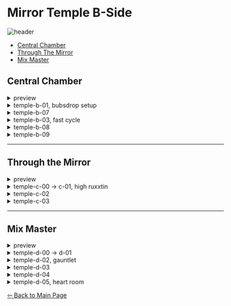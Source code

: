 # Mirror Temple B-Side
![header](https://github.com/koralreeef/cuedump-anypercent/blob/main/pngs/ch5bheader.png)
   - [Central Chamber](#central-chamber)
   - [Through The Mirror](#through-the-mirror)
   - [Mix Master](#mix-master)
## Central Chamber
 <details>
    <summary>preview</summary>
 <img src="https://github.com/koralreeef/cuedump-anypercent/blob/main/images/chamber1.webp" width="384" height="216"/>
 <img src="https://github.com/koralreeef/cuedump-anypercent/blob/main/images/chamber2.webp" width="384" height="216"/>
 <img src="https://github.com/koralreeef/cuedump-anypercent/blob/main/images/chamber3.webp" width="384" height="216"/>
 <img src="https://github.com/koralreeef/cuedump-anypercent/blob/main/images/chamber4.webp" width="384" height="216"/>
 <img src="https://github.com/koralreeef/cuedump-anypercent/blob/main/images/chamber5.webp" width="384" height="216"/>
 </details> 

 <details>
   <summary>temple-b-01, bubsdrop setup</summary>
      
   ![gif](https://github.com/koralreeef/cuedump-anypercent/blob/main/images/chamber1.webp)
   \
   ![cue](https://github.com/koralreeef/cuedump-anypercent/blob/main/pngs/centralchamber2.png)
   \
   My method of setting up bubsdrop is through wallbouncing at a consistent height to train muscle memory. Wallbounce and hold jump at this spot, wait for the screen to stop scrolling and tap jump.
 </details>
 
  <details>
   <summary>temple-b-07</summary>
      
   ![gif](https://github.com/koralreeef/cuedump-anypercent/blob/main/images/chamber2.webp)
   \
   ![cue](https://github.com/koralreeef/cuedump-anypercent/blob/main/pngs/centralchamber3.png)
   \
   Fulljump and kick off the wall when you see madeline's hand go above this line. Make sure to buffer the climbjump on the dash block as it will correct you and let you grab onto the block.
 </details>
 
  <details>
   <summary>temple-b-03, fast cycle</summary>
      
   ![gif](https://github.com/koralreeef/cuedump-anypercent/blob/main/images/chamber3.webp)
   \
   Start the room with a demohyper and try to time each bubble activiation as soon as possible. Aim to dash below or in the middle of the gaps when leaving bubbles. If you find yourself falling behind in the cycle, let the last bubble activate on its own and dash left as normal.
 </details>
 
  <details>
   <summary>temple-b-08</summary>
      
   ![gif](https://github.com/koralreeef/cuedump-anypercent/blob/main/images/chamber4.webp)
   \
   ![cue](https://github.com/koralreeef/cuedump-anypercent/blob/main/pngs/centralchamber4a.png)
   ![cue](https://github.com/koralreeef/cuedump-anypercent/blob/main/pngs/centralchamber4b.png)
   ![cue](https://github.com/koralreeef/cuedump-anypercent/blob/main/pngs/centralchamber4c.png)
   \
   Dash out of the bubble after this platform and try to have madeline on the upper half of this block and climb up when you pass this mark in the spikes.
 </details>
 
  <details>
   <summary>temple-b-09</summary>
      
   ![gif](https://github.com/koralreeef/cuedump-anypercent/blob/main/images/chamber5.webp)
   \
   ![cue](https://github.com/koralreeef/cuedump-anypercent/blob/main/pngs/centralchamber5.png)
   \
   For this cycle, set it up with a updash into the room, fall down naturally, and jump updash and instant bubble activation. Do this bubble wallbounce (similar to 4a room 2 start) around this height. Space out the dash + jump input and you don't need to climbjump off the corner, but pressing dash+jump at almost the same time calls for climbing to reach the dash block. The rest of the room should be doable with just going full speed.
 </details>
 
----
## Through the Mirror
 <details>
    <summary>preview</summary>
 <img src="https://github.com/koralreeef/cuedump-anypercent/blob/main/images/mirror1.webp" width="384" height="216"/>
 <img src="https://github.com/koralreeef/cuedump-anypercent/blob/main/images/mirror2.webp" width="384" height="216"/>
 <img src="https://github.com/koralreeef/cuedump-anypercent/blob/main/images/mirror3.webp" width="384" height="216"/>
 </details>
 
  <details>
   <summary>temple-c-00 -> c-01, high ruxxtin</summary>
      
   ![gif](https://github.com/koralreeef/cuedump-anypercent/blob/main/images/mirror1.webp)
   \
   ![cue](https://github.com/koralreeef/cuedump-anypercent/blob/main/pngs/mirror1.png)
   \
   After entering the last gap in the falling room, hold downright to land safely on the hallway to the next room. Hyper on this eye cue, slide into the next room and wallbounce as soon as you leave the ground. This should setup the seeker falling into the center coin and activate the door fast.
 </details>
 
   <details>
   <summary>temple-c-02</summary>
      
   ![gif](https://github.com/koralreeef/cuedump-anypercent/blob/main/images/mirror2.webp)
   \
   ![cue](https://github.com/koralreeef/cuedump-anypercent/blob/main/pngs/mirror2.png)
   \
   For this cornerjump above the button, you want to do one climbjump after the button, then two non buffered climbjumps on each wall. After passing the halfway point of this mirror, do an upright dash and you should bop the seeker and get the button.
 </details>
 
   <details>
   <summary>temple-c-03</summary>
      
   ![gif](https://github.com/koralreeef/cuedump-anypercent/blob/main/images/mirror3.webp)
   \
   ![cue](https://github.com/koralreeef/cuedump-anypercent/blob/main/pngs/mirror3.png)
   \
   Hyper in and dash right on this thorn rectangle. This should give you a bop on the seeker and not a super. Make sure to not hold jump or fastfall afterwards when bopping this seeker. Dash up after bopping the seeker at any time, then hold right near it when it does its reform explosion.
   \
   ![cue](https://github.com/koralreeef/cuedump-anypercent/blob/main/pngs/mirror3b.png)
   \
   An upright dash between these two points should let the seeker drift straight into you. Buffer the cornerkick after the upright dash for safety.
 </details>
 
----

## Mix Master
 <details>
    <summary>preview</summary>
 <img src="https://github.com/koralreeef/cuedump-anypercent/blob/main/images/5btheo1.webp" width="384" height="216"/>
 <img src="https://github.com/koralreeef/cuedump-anypercent/blob/main/images/5btheo2.webp" width="384" height="216"/>
 <img src="https://github.com/koralreeef/cuedump-anypercent/blob/main/images/5btheo3.webp" width="384" height="216"/>
 <img src="https://github.com/koralreeef/cuedump-anypercent/blob/main/images/5btheo4.webp" width="384" height="216"/>
 <img src="https://github.com/koralreeef/cuedump-anypercent/blob/main/images/5btheo5.webp" width="384" height="216"/>
 </details>

   <details>
   <summary>temple-d-00 -> d-01</summary>
      
   ![gif](https://github.com/koralreeef/cuedump-anypercent/blob/main/images/5btheo1.webp)
   \
   To enter the room, hyper into Theo and throw him before passing the barrier. A Theo ultra here should let you fly into the seeker and let you over the wall. For the second seeker, neutral kick off the wall and upright dash + throw Theo at the same time. You might need to bop the seeker but in every case, you won't ever die to it.  
 </details>
 
   <details>
   <summary>temple-d-02, gauntlet</summary>
      
   ![gif](https://github.com/koralreeef/cuedump-anypercent/blob/main/images/5btheo2.webp)
   \
   ![cue](https://github.com/koralreeef/cuedump-anypercent/blob/main/pngs/mixmaster1b.png)
   \
   Hyper into Theo from the previous room and do two bhops. When you reach this pillar in the background, go neutral and hold jump until around the left side of the pillar. Throw Theo and dash downright to hit the button safely.
   \
   ![cue](https://github.com/koralreeef/cuedump-anypercent/blob/main/pngs/mixmaster2.png)
   \
   Dash into the corner and hyper into Theo again, and throw him when you get to the middle of this pillar. For the updash into the button, use the same pillar as a guide since in runs, Theo's dialogue would be covering it.
   \
   ![cue](https://github.com/koralreeef/cuedump-anypercent/blob/main/pngs/mixmaster4.png)
   For the last room, hyper bhop into Theo or Theo ultra and jump and start the regrab throw between this eye in the background and the pillar.
 </details>
 
   <details>
   <summary>temple-d-03</summary>
      
   ![gif](https://github.com/koralreeef/cuedump-anypercent/blob/main/images/5btheo3.webp)
   \
   ![cue](https://github.com/koralreeef/cuedump-anypercent/blob/main/pngs/mixmaster3.png)
   \
   Throw Theo when you reach these rocks to guarantee him landing on the dash block. For the wallbounce + Theo grab, make sure to throw Theo first before doing a short wallbounce.
 </details>
 
   <details>
   <summary>temple-d-04</summary>
      
   ![gif](https://github.com/koralreeef/cuedump-anypercent/blob/main/images/5btheo4.webp)
   \
   ![cue](https://github.com/koralreeef/cuedump-anypercent/blob/main/pngs/mixmaster5.png)
   \
   Hyper into Theo, hold jump on the bhop and throw Theo when Madeline is at this pillar.
   \
   ![cue](https://github.com/koralreeef/cuedump-anypercent/blob/main/pngs/mixmaster6.png)
   \
   Line up Madeline to this dash crystal then buffer right -> upright dash while holding grab. You should be able to skip the spring this way.
 </details>
 
   <details>
   <summary>temple-d-05, heart room</summary>
      
   ![gif](https://github.com/koralreeef/cuedump-anypercent/blob/main/images/5btheo5.webp)
   \
   Try to hyper as left as possible from previous screen, and downright dash when you see Madeline start to move. You can throw Theo early to climb onto the blue block and still be able to catch him in time. (thanks jacks again :])
   </details>
   
[⇦ Back to Main Page](https://github.com/koralreeef/anypercent-cuecollection)
